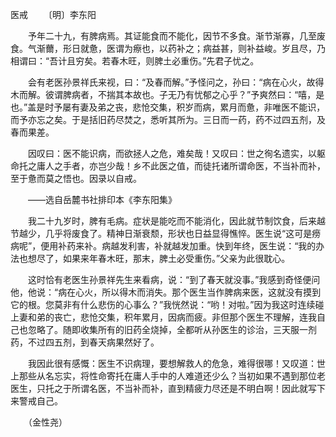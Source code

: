 医戒
　　〔明〕李东阳

　　予年二十九，有脾病焉。其证能食而不能化，因节不多食。渐节渐寡，几至废食。气渐薾，形日就惫，医谓为瘵也，以药补之；病益甚，则补益峻。岁且尽，乃相谓曰：“吾计且穷矣。若春木旺，则脾土必重伤。”先君子忧之。

　　会有老医孙景祥氏来视，曰：“及春而解。”予怪问之，孙曰：“病在心火，故得木而解。彼谓脾病者，不揣其本故也。子无乃有忧郁之心乎？”予爽然曰：“嘻，是也。”盖是时予屡有妻及弟之丧，悲怆交集，积岁而病，累月而惫，非唯医不能识，而予亦忘之矣。于是括旧药尽焚之，悉听其所为。三日而一药，药不过四五剂，及春而果差。

　　因叹曰：医不能识病，而欲拯人之危，难矣哉！又叹曰：世之徇名遗实，以躯命托之庸人之手者，亦岂少哉！乡不此医之值，而徒托诸所谓命医，不当补而补，至于惫而莫之悟也。因录以自戒。

　　——选自岳麓书社排印本《李东阳集》　

　　我二十九岁时，脾有毛病。症状是能吃而不能消化，因此就节制饮食，后来越节越少，几乎将废食了。精神日渐衰颓，形状也日益显得憔悴。医生说“这可是痨病呢”，便用补药来补。病越发利害，补就越发加重。快到年终，医生说：“我的办法也想尽了，如果来年春木旺，那末，脾土必受重伤。”父亲为此很耽心。

　　这时恰有老医生孙景祥先生来看病，说：“到了春天就没事。”我感到奇怪便问他，他说：“病在心火，所以得木而消失。那个医生当作脾病来医，这就没有摸到它的根。您莫非有什么悲伤的心事么？”我恍然说：“哟！对啦。”因为我这时连续碰上妻和弟的丧亡，悲怆交集，积年累月，因病而疲。非但那个医生不理解，连我自己也忽略了。随即收集所有的旧药全烧掉，全都听从孙医生的诊治，三天服一剂药，不过四五剂，到春天病果然好了。

　　我因此很有感慨：医生不识病理，要想解救人的危急，难得很哪！又叹道：世上那些从名忘实，将性命寄托在庸人手中的人难道还少么？当初如果不遇到那位老医生，只托之于所谓名医，不当补而补，直到精疲力尽还是不明白啊！因此就写下来警戒自己。

　　（金性尧） 


